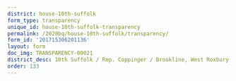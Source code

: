 ```yaml
---
district: house-10th-suffolk
form_type: transparency
unique_id: house-10th-suffolk-transparency
permalink: /2020bq/house-10th-suffolk/transparency/
form_id: '201715306201136'
layout: form
doc_img: TRANSPARENCY-00021
district_desc: 10th Suffolk / Rep. Coppinger / Brookline, West Roxbury
order: 133
---
```

